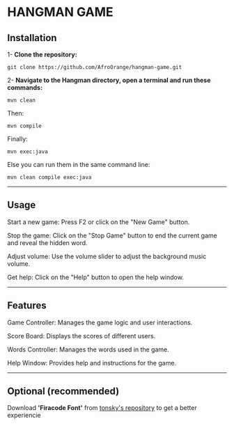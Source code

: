 # HANGMAN GAME

## Installation

1- **Clone the repository:**

   ```
   git clone https://github.com/AfroOrange/hangman-game.git
   ```
   
2- **Navigate to the Hangman directory, open a terminal and run these commands:**

    mvn clean

Then: 

    mvn compile

Finally: 

    mvn exec:java

Else you can run them in the same command line:

    mvn clean compile exec:java

------------------------

## Usage
Start a new game: Press F2 or click on the "New Game" button.

Stop the game: Click on the "Stop Game" button to end the current game and reveal the hidden word.

Adjust volume: Use the volume slider to adjust the background music volume.

Get help: Click on the "Help" button to open the help window.

------------------------
## Features
Game Controller: Manages the game logic and user interactions.

Score Board: Displays the scores of different users.

Words Controller: Manages the words used in the game.

Help Window: Provides help and instructions for the game.

-----------------------
## Optional (recommended) 

Download **'Firacode Font'** from [tonsky's repository](https://github.com/tonsky/FiraCode) to get a better experiencie
